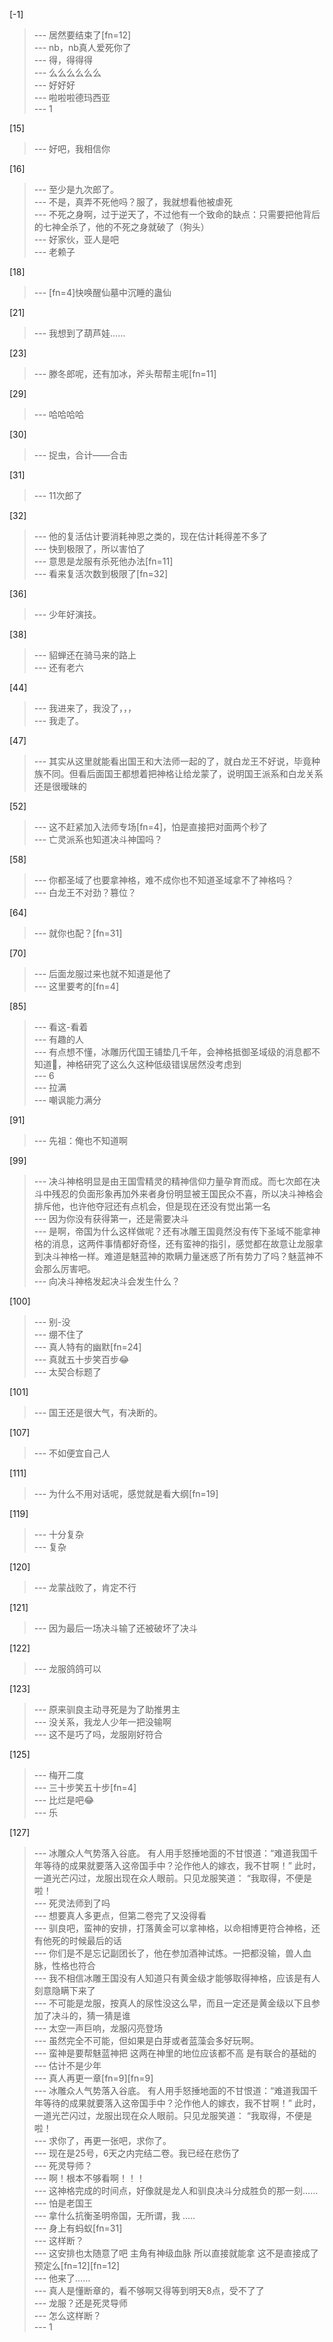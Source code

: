 
[-1] 
>--- 居然要结束了[fn=12]<br>
>--- nb，nb真人爱死你了<br>
>--- 得，得得得<br>
>--- 么么么么么么<br>
>--- 好好好<br>
>--- 啦啦啦德玛西亚<br>
>--- 1<br>

[15] 
>--- 好吧，我相信你<br>

[16] 
>--- 至少是九次郎了。<br>
>--- 不是，真弄不死他吗？服了，我就想看他被虐死<br>
>--- 不死之身啊，过于逆天了，不过他有一个致命的缺点：只需要把他背后的七神全杀了，他的不死之身就破了（狗头）<br>
>--- 好家伙，亚人是吧<br>
>--- 老赖子<br>

[18] 
>--- [fn=4]快唤醒仙墓中沉睡的蛊仙<br>

[21] 
>--- 我想到了葫芦娃……<br>

[23] 
>--- 滕冬郎呢，还有加冰，斧头帮帮主呢[fn=11]<br>

[29] 
>--- 哈哈哈哈<br>

[30] 
>--- 捉虫，合计——合击<br>

[31] 
>--- 11次郎了<br>

[32] 
>--- 他的复活估计要消耗神恩之类的，现在估计耗得差不多了<br>
>--- 快到极限了，所以害怕了<br>
>--- 意思是龙服有杀死他办法[fn=11]<br>
>--- 看来复活次数到极限了[fn=32]<br>

[36] 
>--- 少年好演技。<br>

[38] 
>--- 貂蝉还在骑马来的路上<br>
>--- 还有老六<br>

[44] 
>--- 我进来了，我没了，，，<br>
>--- 我走了。<br>

[47] 
>--- 其实从这里就能看出国王和大法师一起的了，就白龙王不好说，毕竟种族不同。但看后面国王都想着把神格让给龙蒙了，说明国王派系和白龙关系还是很暧昧的<br>

[52] 
>--- 这不赶紧加入法师专场[fn=4]，怕是直接把对面两个秒了<br>
>--- 亡灵派系也知道决斗神国吗？<br>

[58] 
>--- 你都圣域了也要拿神格，难不成你也不知道圣域拿不了神格吗？<br>
>--- 白龙王不对劲？篡位？<br>

[64] 
>--- 就你也配？[fn=31]<br>

[70] 
>--- 后面龙服过来也就不知道是他了<br>
>--- 这里要考的[fn=4]<br>

[85] 
>--- 看这-看着<br>
>--- 有趣的人<br>
>--- 有点想不懂，冰雕历代国王铺垫几千年，会神格抵御圣域级的消息都不知道🤔，神格研究了这么久这种低级错误居然没考虑到<br>
>--- 6<br>
>--- 拉满<br>
>--- 嘲讽能力满分<br>

[91] 
>--- 先祖：俺也不知道啊<br>

[99] 
>--- 决斗神格明显是由王国雪精灵的精神信仰力量孕育而成。而七次郎在决斗中残忍的负面形象再加外来者身份明显被王国民众不喜，所以决斗神格会排斥他，也许他夺冠还有点机会，但是现在还没有觉出第一名<br>
>--- 因为你没有获得第一，还是需要决斗<br>
>--- 是啊，帝国为什么这样做呢？还有冰雕王国竟然没有传下圣域不能拿神格的消息，这两件事情都好奇怪，还有蛮神的指引，感觉都在故意让龙服拿到决斗神格一样。难道是魅蓝神的欺瞒力量迷惑了所有势力了吗？魅蓝神不会那么厉害吧。<br>
>--- 向决斗神格发起决斗会发生什么？<br>

[100] 
>--- 别-没<br>
>--- 绷不住了<br>
>--- 真人特有的幽默[fn=24]<br>
>--- 真就五十步笑百步😂<br>
>--- 太契合标题了<br>

[101] 
>--- 国王还是很大气，有决断的。<br>

[107] 
>--- 不如便宜自己人<br>

[111] 
>--- 为什么不用对话呢，感觉就是看大纲[fn=19]<br>

[119] 
>--- 十分复杂<br>
>--- 复杂<br>

[120] 
>--- 龙蒙战败了，肯定不行<br>

[121] 
>--- 因为最后一场决斗输了还被破坏了决斗<br>

[122] 
>--- 龙服鸽鸽可以<br>

[123] 
>--- 原来驯良主动寻死是为了助推男主<br>
>--- 没关系，我龙人少年一把没输啊<br>
>--- 这不是巧了吗，龙服刚好符合<br>

[125] 
>--- 梅开二度<br>
>--- 三十步笑五十步[fn=4]<br>
>--- 比烂是吧😂<br>
>--- 乐<br>

[127] 
>--- 冰雕众人气势落入谷底。
有人用手怒捶地面的不甘恨道：“难道我国千年等待的成果就要落入这帝国手中？沦作他人的嫁衣，我不甘啊！”
此时，一道光芒闪过，龙服出现在众人眼前。只见龙服笑道：
“我取得，不便是啦！<br>
>--- 死灵法师到了吗<br>
>--- 想要真人多更点，但第二卷完了又没得看<br>
>--- 驯良吧，蛮神的安排，打落黄金可以拿神格，以命相博更符合神格，还有他死的时候最后的话<br>
>--- 你们是不是忘记副团长了，他在参加酒神试炼。一把都没输，兽人血脉，性格也符合<br>
>--- 我不相信冰雕王国没有人知道只有黄金级才能够取得神格，应该是有人刻意隐瞒下来了<br>
>--- 不可能是龙服，按真人的尿性没这么早，而且一定还是黄金级以下且参加了决斗的，猜一猜是谁<br>
>--- 太空一声巨响，龙服闪亮登场<br>
>--- 虽然完全不可能，但如果是白芽或者蓝藻会多好玩啊。<br>
>--- 蛮神是要帮魅蓝神把  这两在神里的地位应该都不高 是有联合的基础的<br>
>--- 估计不是少年<br>
>--- 真人再更一章[fn=9][fn=9]<br>
>--- 冰雕众人气势落入谷底。
有人用手怒捶地面的不甘恨道：“难道我国千年等待的成果就要落入这帝国手中？沦作他人的嫁衣，我不甘啊！”
此时，一道光芒闪过，龙服出现在众人眼前。只见龙服笑道：
“我取得，不便是啦！<br>
>--- 求你了，再更一张吧，求你了。<br>
>--- 现在是25号，6天之内完结二卷。我已经在悲伤了<br>
>--- 死灵导师？<br>
>--- 啊！根本不够看啊！！！<br>
>--- 这神格完成的时间点，好像就是龙人和驯良决斗分成胜负的那一刻……<br>
>--- 怕是老国王<br>
>--- 拿什么抗衡圣明帝国，无所谓，我 .....<br>
>--- 身上有蚂蚁[fn=31]<br>
>--- 这样断？<br>
>--- 这安排也太随意了吧   主角有神级血脉   所以直接就能拿   这不是直接成了预定么[fn=12][fn=12]<br>
>--- 他来了……<br>
>--- 真人是懂断章的，看不够啊又得等到明天8点，受不了了<br>
>--- 龙服？还是死灵导师<br>
>--- 怎么这样断？<br>
>--- 1<br>
